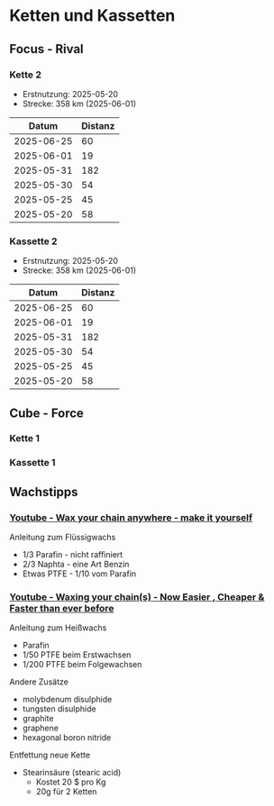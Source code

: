 Ketten und Kassetten
====================

Focus - Rival
-------------

### Kette 2

- Erstnutzung: 2025-05-20
- Strecke:     358 km (2025-06-01)

Datum      | Distanz
-----------|---------
2025-06-25 | 60
2025-06-01 | 19
2025-05-31 | 182
2025-05-30 | 54
2025-05-25 | 45
2025-05-20 | 58

### Kassette 2

- Erstnutzung: 2025-05-20
- Strecke:     358 km (2025-06-01)

Datum      | Distanz
-----------|---------
2025-06-25 | 60
2025-06-01 | 19
2025-05-31 | 182
2025-05-30 | 54
2025-05-25 | 45
2025-05-20 | 58

Cube - Force
------------

### Kette 1

### Kassette 1

Wachstipps
----------


### [Youtube - Wax your chain anywhere - make it yourself](https://www.youtube.com/watch?v=XY7QI3xfa_4)

Anleitung zum Flüssigwachs

- 1/3 Parafin - nicht raffiniert
- 2/3 Naphta - eine Art Benzin
- Etwas PTFE - 1/10 vom Parafin

### [Youtube - Waxing your chain(s) - Now Easier , Cheaper & Faster than ever before](https://www.youtube.com/watch?v=bhxFJ8Zq9Mg&t=881s)

Anleitung zum Heißwachs

- Parafin
- 1/50 PTFE beim Erstwachsen
- 1/200 PTFE beim Folgewachsen

Andere Zusätze

- molybdenum disulphide
- tungsten disulphide
- graphite
- graphene
- hexagonal boron nitride

Entfettung neue Kette

- Stearinsäure (stearic acid)
  - Kostet 20 $ pro Kg
  - 20g für 2 Ketten
